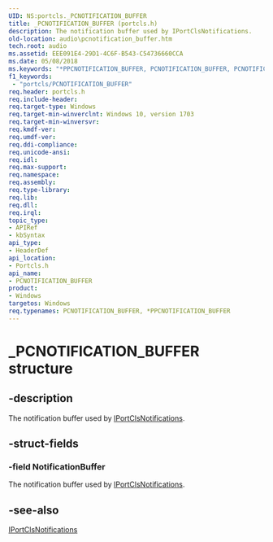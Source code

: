 ```yaml
---
UID: NS:portcls._PCNOTIFICATION_BUFFER
title: _PCNOTIFICATION_BUFFER (portcls.h)
description: The notification buffer used by IPortClsNotifications.
old-location: audio\pcnotification_buffer.htm
tech.root: audio
ms.assetid: EEE091E4-29D1-4C6F-B543-C54736660CCA
ms.date: 05/08/2018
ms.keywords: "*PPCNOTIFICATION_BUFFER, PCNOTIFICATION_BUFFER, PCNOTIFICATION_BUFFER structure [Audio Devices], PPCNOTIFICATION_BUFFER, PPCNOTIFICATION_BUFFER structure pointer [Audio Devices], _PCNOTIFICATION_BUFFER, audio.pcnotification_buffer, portcls/PCNOTIFICATION_BUFFER, portcls/PPCNOTIFICATION_BUFFER"
f1_keywords:
 - "portcls/PCNOTIFICATION_BUFFER"
req.header: portcls.h
req.include-header: 
req.target-type: Windows
req.target-min-winverclnt: Windows 10, version 1703
req.target-min-winversvr: 
req.kmdf-ver: 
req.umdf-ver: 
req.ddi-compliance: 
req.unicode-ansi: 
req.idl: 
req.max-support: 
req.namespace: 
req.assembly: 
req.type-library: 
req.lib: 
req.dll: 
req.irql: 
topic_type:
- APIRef
- kbSyntax
api_type:
- HeaderDef
api_location:
- Portcls.h
api_name:
- PCNOTIFICATION_BUFFER
product:
- Windows
targetos: Windows
req.typenames: PCNOTIFICATION_BUFFER, *PPCNOTIFICATION_BUFFER
---
```


# _PCNOTIFICATION_BUFFER structure


## -description


The notification buffer used by <a href="https://docs.microsoft.com/windows-hardware/drivers/ddi/portcls/nn-portcls-iportclsnotifications">IPortClsNotifications</a>.


## -struct-fields




### -field NotificationBuffer

The notification buffer used by <a href="https://docs.microsoft.com/windows-hardware/drivers/ddi/portcls/nn-portcls-iportclsnotifications">IPortClsNotifications</a>.


## -see-also




<a href="https://docs.microsoft.com/windows-hardware/drivers/ddi/portcls/nn-portcls-iportclsnotifications">IPortClsNotifications</a>
 

 

